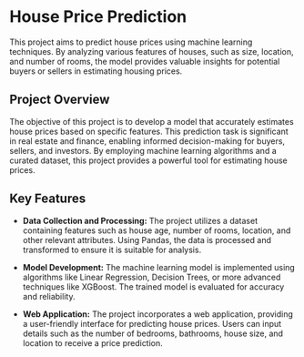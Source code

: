 # House Price Prediction

This project aims to predict house prices using machine learning techniques. By analyzing various features of houses, such as size, location, and number of rooms, the model provides valuable insights for potential buyers or sellers in estimating housing prices.

## Project Overview

The objective of this project is to develop a model that accurately estimates house prices based on specific features. This prediction task is significant in real estate and finance, enabling informed decision-making for buyers, sellers, and investors. By employing machine learning algorithms and a curated dataset, this project provides a powerful tool for estimating house prices.

## Key Features

- **Data Collection and Processing:** The project utilizes a dataset containing features such as house age, number of rooms, location, and other relevant attributes. Using Pandas, the data is processed and transformed to ensure it is suitable for analysis.

- **Model Development:** The machine learning model is implemented using algorithms like Linear Regression, Decision Trees, or more advanced techniques like XGBoost. The trained model is evaluated for accuracy and reliability.

- **Web Application:** The project incorporates a web application, providing a user-friendly interface for predicting house prices. Users can input details such as the number of bedrooms, bathrooms, house size, and location to receive a price prediction.

